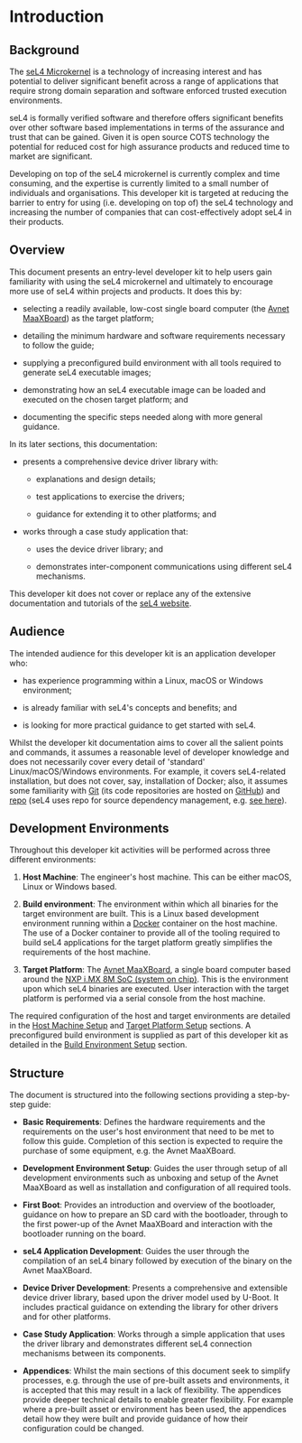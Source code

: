 # Introduction

## Background

The [seL4 Microkernel](https://sel4.systems) is a technology of increasing interest and has potential to deliver significant benefit across a range of applications that require strong domain separation and software enforced trusted execution environments.

seL4 is formally verified software and therefore offers significant benefits over other software based implementations in terms of the assurance and trust that can be gained. Given it is open source COTS technology the potential for reduced cost for high assurance products and reduced time to market are significant.

Developing on top of the seL4 microkernel is currently complex and time consuming, and the expertise is currently limited to a small number of individuals and organisations. This developer kit is targeted at reducing the barrier to entry for using (i.e. developing on top of) the seL4 technology and increasing the number of companies that can cost-effectively adopt seL4 in their products.

## Overview

This document presents an entry-level developer kit to help users gain familiarity with using the seL4 microkernel and ultimately to encourage more use of seL4 within projects and products. It does this by:

- selecting a readily available, low-cost single board computer (the [Avnet MaaXBoard](https://www.avnet.com/wps/portal/us/products/avnet-boards/avnet-board-families/maaxboard/maaxboard/)) as the target platform;

- detailing the minimum hardware and software requirements necessary to follow the guide;

- supplying a preconfigured build environment with all tools required to generate seL4 executable images;

- demonstrating how an seL4 executable image can be loaded and executed on the chosen target platform; and

- documenting the specific steps needed along with more general guidance.

In its later sections, this documentation:

- presents a comprehensive device driver library with:

  - explanations and design details;

  - test applications to exercise the drivers;

  - guidance for extending it to other platforms; and

- works through a case study application that:

  - uses the device driver library; and

  - demonstrates inter-component communications using different seL4 mechanisms.

This developer kit does not cover or replace any of the extensive documentation and tutorials of the [seL4 website](https://sel4.systems).

## Audience

The intended audience for this developer kit is an application developer who:

- has experience programming within a Linux, macOS or Windows environment;

- is already familiar with seL4's concepts and benefits; and

- is looking for more practical guidance to get started with seL4.

Whilst the developer kit documentation aims to cover all the salient points and commands, it assumes a reasonable level of developer knowledge and does not necessarily cover every detail of 'standard' Linux/macOS/Windows environments. For example, it covers seL4-related installation, but does not cover, say, installation of Docker; also, it assumes some familiarity with [Git](https://git-scm.com/) (its code repositories are hosted on [GitHub](https://github.com/)) and [repo](https://gerrit.googlesource.com/git-repo/) (seL4 uses repo for source dependency management, e.g. [see here](https://docs.sel4.systems/projects/buildsystem/repo-cheatsheet.html)).

## Development Environments

Throughout this developer kit activities will be performed across three different environments:

1. **Host Machine**: The engineer's host machine. This can be either macOS, Linux or Windows based.

2. **Build environment**: The environment within which all binaries for the target environment are built. This is a Linux based development environment running within a [Docker](https://www.docker.com) container on the host machine. The use of a Docker container to provide all of the tooling required to build seL4 applications for the target platform greatly simplifies the requirements of the host machine.

3. **Target Platform**: The [Avnet MaaXBoard](https://www.avnet.com/wps/portal/us/products/avnet-boards/avnet-board-families/maaxboard/maaxboard), a single board computer based around the [NXP i.MX 8M SoC (system on chip)](https://www.nxp.com/products/processors-and-microcontrollers/arm-processors/i-mx-applications-processors/i-mx-8-processors/i-mx-8m-family-armcortex-a53-cortex-m4-audio-voice-video:i.MX8M). This is the environment upon which seL4 binaries are executed. User interaction with the target platform is performed via a serial console from the host machine.

The required configuration of the host and target environments are detailed in the [Host Machine Setup](host_machine_setup.md) and [Target Platform Setup](target_platform_setup.md) sections. A preconfigured build environment is supplied as part of this developer kit as detailed in the [Build Environment Setup](build_environment_setup.md) section.

## Structure

The document is structured into the following sections providing a step-by-step guide:

- **Basic Requirements**: Defines the hardware requirements and the requirements on the user's host environment that need to be met to follow this guide. Completion of this section is expected to require the purchase of some equipment, e.g. the Avnet MaaXBoard.
  
- **Development Environment Setup**: Guides the user through setup of all development environments such as unboxing and setup of the Avnet MaaXBoard as well as installation and configuration of all required tools.

- **First Boot**: Provides an introduction and overview of the bootloader, guidance on how to prepare an SD card with the bootloader, through to the first power-up of the Avnet MaaXBoard and interaction with the bootloader running on the board.

- **seL4 Application Development**: Guides the user through the compilation of an seL4 binary followed by execution of the binary on the Avnet MaaXBoard.

- **Device Driver Development**: Presents a comprehensive and extensible device driver library, based upon the driver model used by U-Boot. It includes practical guidance on extending the library for other drivers and for other platforms.

- **Case Study Application**: Works through a simple application that uses the driver library and demonstrates different seL4 connection mechanisms between its components.

- **Appendices**: Whilst the main sections of this document seek to simplify processes, e.g. through the use of pre-built assets and environments, it is accepted that this may result in a lack of flexibility. The appendices provide deeper technical details to enable greater flexibility. For example where a pre-built asset or environment has been used, the appendices detail how they were built and provide guidance of how their configuration could be changed.
